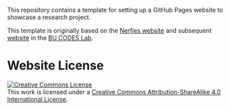 This repository contains a template for setting up a GitHub Pages website to showcase a research project. 

This template is originally based on the [Nerfies website](https://github.com/nerfies/nerfies.github.io) and subsequent [website](https://chaveza9.github.io/max_safety_min_disruption/) in the [BU CODES Lab](https://www.bu.edu/codes/).

# Website License
<a rel="license" href="http://creativecommons.org/licenses/by-sa/4.0/"><img alt="Creative Commons License" style="border-width:0" src="https://i.creativecommons.org/l/by-sa/4.0/88x31.png" /></a><br />This work is licensed under a <a rel="license" href="http://creativecommons.org/licenses/by-sa/4.0/">Creative Commons Attribution-ShareAlike 4.0 International License</a>.
